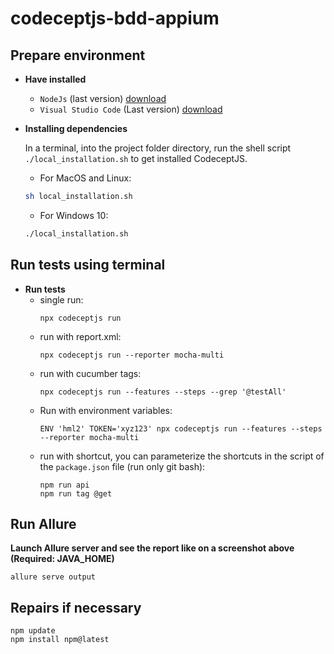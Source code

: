 # codeceptjs-bdd-appium


## Prepare environment
- **Have installed**
    - `NodeJs` (last version) [download](https://nodejs.org/pt-br/download/)
    - `Visual Studio Code` (Last version) [download](https://code.visualstudio.com/download)
- **Installing dependencies**
  
    In a terminal, into the project folder directory, run the shell script `./local_installation.sh` to get installed CodeceptJS.

    - For MacOS and Linux:

    ```bash
    sh local_installation.sh
    ```

    - For Windows 10:

    ```bash
    ./local_installation.sh
    ```

## Run tests using terminal

- **Run tests**
    - single run:
        ```
        npx codeceptjs run
        ```
    - run with report.xml:
        ```
        npx codeceptjs run --reporter mocha-multi
        ```
    - run with cucumber tags:
        ```
        npx codeceptjs run --features --steps --grep '@testAll'
        ```
    - Run with environment variables:
        ```
        ENV 'hml2' TOKEN='xyz123' npx codeceptjs run --features --steps --reporter mocha-multi
        ```
    - run with shortcut, you can parameterize the shortcuts in the script of the `package.json` file (run only git bash):
        ```
        npm run api
        npm run tag @get
        ```
## Run Allure
**Launch Allure server and see the report like on a screenshot above (Required: JAVA_HOME)**
    
    allure serve output

## Repairs if necessary
    npm update
    npm install npm@latest